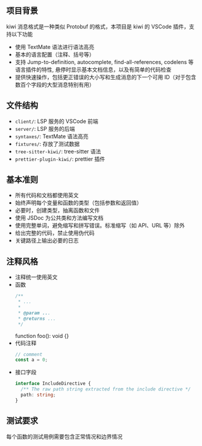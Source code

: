 ## 项目背景
kiwi 消息格式是一种类似 Protobuf 的格式，本项目是 kiwi 的 VSCode 插件，支持以下功能

- 使用 TextMate 语法进行语法高亮
- 基本的语言配置（注释、括号等）
- 支持 Jump-to-definition, autocomplete, find-all-references, codelens 等语言插件的特性, 悬停时显示基本文档信息，以及有简单的代码检查
- 提供快速操作，包括更正错误的大小写和生成消息的下一个可用 ID（对于包含数百个字段的大型消息特别有用）

## 文件结构
- `client/`: LSP 服务的 VSCode 前端
- `server/`: LSP 服务的后端
- `syntaxes/`: TextMate 语法高亮
- `fixtures/`: 存放了测试数据
- `tree-sitter-kiwi/`: tree-sitter 语法
- `prettier-plugin-kiwi/`: prettier 插件

## 基本准则
- 所有代码和文档都使用英文
- 始终声明每个变量和函数的类型（包括参数和返回值）
- 必要时，创建类型，抽离函数和文件
- 使用 JSDoc 为公共类和方法编写文档
- 使用完整单词，避免缩写和拼写错误。标准缩写（如 API、URL 等）除外
- 给出完整的代码，禁止使用伪代码
- 关键路径上输出必要的日志

## 注释风格
- 注释统一使用英文
- 函数
  ```ts
  /**
   * ...
   *
   * @param ...
   * @returns ...
   */
  ```
  function foo(): void {}
- 代码注释
  ```ts
  // comment
  const a = 0;
  ```
- 接口字段
  ```ts
  interface IncludeDirective {
    /** The raw path string extracted from the include directive */
    path: string;
  }
  ```

## 测试要求
每个函数的测试用例需要包含正常情况和边界情况
